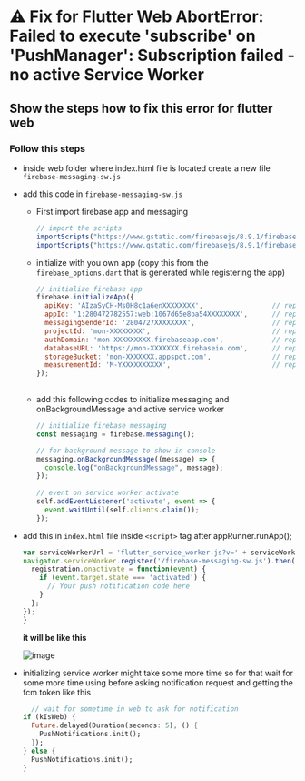 # ⚠ Fix for Flutter Web  AbortError: Failed to execute 'subscribe' on 'PushManager': Subscription failed - no active Service Worker

## Show the steps how to fix this error for flutter web

### Follow this steps 
- inside web folder where index.html file is located create a new file `firebase-messaging-sw.js`
- add this code in `firebase-messaging-sw.js`

  - First import firebase app and messaging 
  
    ```js
    // import the scripts
    importScripts("https://www.gstatic.com/firebasejs/8.9.1/firebase-app.js");
    importScripts("https://www.gstatic.com/firebasejs/8.9.1/firebase-messaging.js");
    ```

  - initialize with you own app (copy this from the `firebase_options.dart` that is generated while registering the app)
    ```js
    // initialize firebase app
    firebase.initializeApp({
      apiKey: 'AIzaSyCH-Ms0H8c1a6enXXXXXXXX',                 // replace with you app
      appId: '1:280472782557:web:1067d65e8ba54XXXXXXXX',      // replace with you app
      messagingSenderId: '2804727XXXXXXXX',                   // replace with you app
      projectId: 'mon-XXXXXXXX',                              // replace with you app
      authDomain: 'mon-XXXXXXXXX.firebaseapp.com',            // replace with you app
      databaseURL: 'https://mon-XXXXXXX.firebaseio.com',      // replace with you app
      storageBucket: 'mon-XXXXXXX.appspot.com',               // replace with you app
      measurementId: 'M-YXXXXXXXXXX',                         // replace with you app
    });
   
  - add this following codes to initialize messaging and onBackgroundMessage and active service worker
    ```js
    // initialize firebase messaging
    const messaging = firebase.messaging();

    // for background message to show in console
    messaging.onBackgroundMessage((message) => {
      console.log("onBackgroundMessage", message);
    });
      
    // event on service worker activate
    self.addEventListener('activate', event => {
      event.waitUntil(self.clients.claim());
    });
      ```
- add this in `index.html` file inside `<script>` tag after  appRunner.runApp();
  ```js
  var serviceWorkerUrl = 'flutter_service_worker.js?v=' + serviceWorkerVersion;
  navigator.serviceWorker.register('/firebase-messaging-sw.js').then((registration) => {
    registration.onactivate = function(event) {
      if (event.target.state === 'activated') {
        // Your push notification code here
      }
    };
  });
  }
  ```
  **it will be like this**
  
  ![image](https://github.com/Snehasis4321/blogs/assets/96995340/f206214c-b584-4ccc-b163-a232db1e8d84)

- initializing service worker might take some more time so for that wait for some more time using before asking notification request and getting the fcm token like this
  ```dart
    // wait for sometime in web to ask for notification
  if (kIsWeb) {
    Future.delayed(Duration(seconds: 5), () {
      PushNotifications.init();
    });
  } else {
    PushNotifications.init();
  }
  ```
